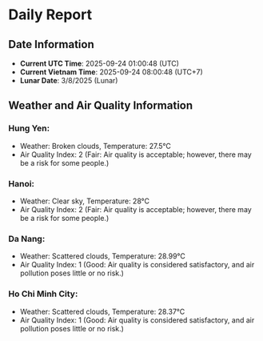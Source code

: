 # Daily Report
## Date Information
- **Current UTC Time**: 2025-09-24 01:00:48 (UTC)
- **Current Vietnam Time**: 2025-09-24 08:00:48 (UTC+7)
- **Lunar Date**: 3/8/2025 (Lunar)

## Weather and Air Quality Information

### Hung Yen:
- Weather: Broken clouds, Temperature: 27.5°C
- Air Quality Index: 2 (Fair: Air quality is acceptable; however, there may be a risk for some people.)

### Hanoi:
- Weather: Clear sky, Temperature: 28°C
- Air Quality Index: 2 (Fair: Air quality is acceptable; however, there may be a risk for some people.)

### Da Nang:
- Weather: Scattered clouds, Temperature: 28.99°C
- Air Quality Index: 1 (Good: Air quality is considered satisfactory, and air pollution poses little or no risk.)

### Ho Chi Minh City:
- Weather: Scattered clouds, Temperature: 28.37°C
- Air Quality Index: 1 (Good: Air quality is considered satisfactory, and air pollution poses little or no risk.)
